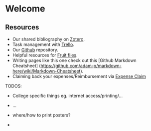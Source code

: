 Welcome
==================



Resources
-----------------------

* Our shared bibliography on [Zotero](./Zotero.md).
* Task management with [Trello](./Trello.md).
* Our [Github](./Github.md) repository.
* Helpful resources for [Fruit flies](FlyResources.md).
* Writing pages like this one check out this [Github Markdown Cheatsheet] (https://github.com/adam-p/markdown-here/wiki/Markdown-Cheatsheet).
* Claiming back your expenses/Reimbursement via [Expense Claim](./ExpenseClaims.md)


TODOS:

 * College specific things eg. internet access/printing/...
 * ...

 * where/how to print posters?
 * 

